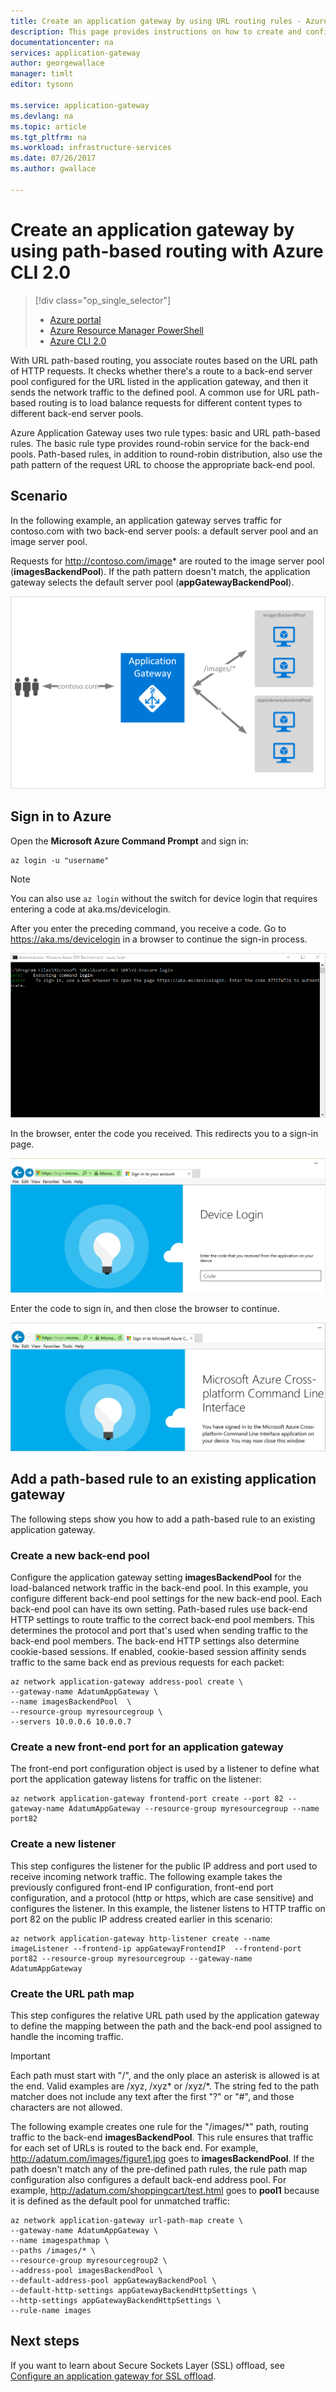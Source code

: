 ```yaml
---
title: Create an application gateway by using URL routing rules - Azure CLI 2.0 | Microsoft Docs
description: This page provides instructions on how to create and configure an application gateway by using URL routing rules.
documentationcenter: na
services: application-gateway
author: georgewallace
manager: timlt
editor: tysonn

ms.service: application-gateway
ms.devlang: na
ms.topic: article
ms.tgt_pltfrm: na
ms.workload: infrastructure-services
ms.date: 07/26/2017
ms.author: gwallace

---
```

# Create an application gateway by using path-based routing with Azure CLI 2.0

> [!div class="op_single_selector"]
> * [Azure portal](application-gateway-create-url-route-portal.md)
> * [Azure Resource Manager PowerShell](application-gateway-create-url-route-arm-ps.md)
> * [Azure CLI 2.0](application-gateway-create-url-route-cli.md)

With URL path-based routing, you associate routes based on the URL path of HTTP requests. It checks whether there's a route to a back-end server pool configured for the URL listed in the application gateway, and then it sends the network traffic to the defined pool. A common use for URL path-based routing is to load balance requests for different content types to different back-end server pools.

Azure Application Gateway uses two rule types: basic and URL path-based rules. The basic rule type provides round-robin service for the back-end pools. Path-based rules, in addition to round-robin distribution, also use the path pattern of the request URL to choose the appropriate back-end pool.

## Scenario

In the following example, an application gateway serves traffic for contoso.com with two back-end server pools: a default server pool and an image server pool.

Requests for http://contoso.com/image* are routed to the image server pool (**imagesBackendPool**). If the path pattern doesn't match, the application gateway selects the default server pool (**appGatewayBackendPool**).

![URL route](./media/application-gateway-create-url-route-cli/scenario.png)

## Sign in to Azure

Open the **Microsoft Azure Command Prompt** and sign in:

```azurecli
az login -u "username"
```

> [!NOTE]
> You can also use `az login` without the switch for device login that requires entering a code at aka.ms/devicelogin.

After you enter the preceding command, you receive a code. Go to https://aka.ms/devicelogin in a browser to continue the sign-in process.

![Cmd showing device login][1]

In the browser, enter the code you received. This redirects you to a sign-in page.

![Browser to enter code][2]

Enter the code to sign in, and then close the browser to continue.

![Successfully signed in][3]

## Add a path-based rule to an existing application gateway

The following steps show you how to add a path-based rule to an existing application gateway.

### Create a new back-end pool

Configure the application gateway setting **imagesBackendPool** for the load-balanced network traffic in the back-end pool. In this example, you configure different back-end pool settings for the new back-end pool. Each back-end pool can have its own setting. Path-based rules use back-end HTTP settings to route traffic to the correct back-end pool members. This determines the protocol and port that's used when sending traffic to the back-end pool members. The back-end HTTP settings also determine cookie-based sessions.  If enabled, cookie-based session affinity sends traffic to the same back end as previous requests for each packet:

```azurecli-interactive
az network application-gateway address-pool create \
--gateway-name AdatumAppGateway \
--name imagesBackendPool  \
--resource-group myresourcegroup \
--servers 10.0.0.6 10.0.0.7
```

### Create a new front-end port for an application gateway

The front-end port configuration object is used by a listener to define what port the application gateway listens for traffic on the listener:

```azurecli-interactive
az network application-gateway frontend-port create --port 82 --gateway-name AdatumAppGateway --resource-group myresourcegroup --name port82
```

### Create a new listener

This step configures the listener for the public IP address and port used to receive incoming network traffic. The following example takes the previously configured front-end IP configuration, front-end port configuration, and a protocol (http or https, which are case sensitive) and configures the listener. In this example, the listener listens to HTTP traffic on port 82 on the public IP address created earlier in this scenario:

```azurecli-interactive
az network application-gateway http-listener create --name imageListener --frontend-ip appGatewayFrontendIP  --frontend-port port82 --resource-group myresourcegroup --gateway-name AdatumAppGateway
```

### Create the URL path map

This step configures the relative URL path used by the application gateway to define the mapping between the path and the back-end pool assigned to handle the incoming traffic.

> [!IMPORTANT]
> Each path must start with "/", and the only place an asterisk is allowed is at the end. Valid examples are /xyz, /xyz* or /xyz/*. The string fed to the path matcher does not include any text after the first "?" or "#", and those characters are not allowed. 

The following example creates one rule for the "/images/*" path, routing traffic to the back-end **imagesBackendPool**. This rule ensures that traffic for each set of URLs is routed to the back end. For example, http://adatum.com/images/figure1.jpg goes to **imagesBackendPool**. If the path doesn't match any of the pre-defined path rules, the rule path map configuration also configures a default back-end address pool. For example, http://adatum.com/shoppingcart/test.html goes to **pool1** because it is defined as the default pool for unmatched traffic:

```azurecli-interactive
az network application-gateway url-path-map create \
--gateway-name AdatumAppGateway \
--name imagespathmap \
--paths /images/* \
--resource-group myresourcegroup2 \
--address-pool imagesBackendPool \
--default-address-pool appGatewayBackendPool \
--default-http-settings appGatewayBackendHttpSettings \
--http-settings appGatewayBackendHttpSettings \
--rule-name images
```

## Next steps

If you want to learn about Secure Sockets Layer (SSL) offload, see [Configure an application gateway for SSL offload](application-gateway-ssl-cli.md).


[scenario]: ./media/application-gateway-create-url-route-cli/scenario.png
[1]: ./media/application-gateway-create-url-route-cli/figure1.png
[2]: ./media/application-gateway-create-url-route-cli/figure2.png
[3]: ./media/application-gateway-create-url-route-cli/figure3.png
